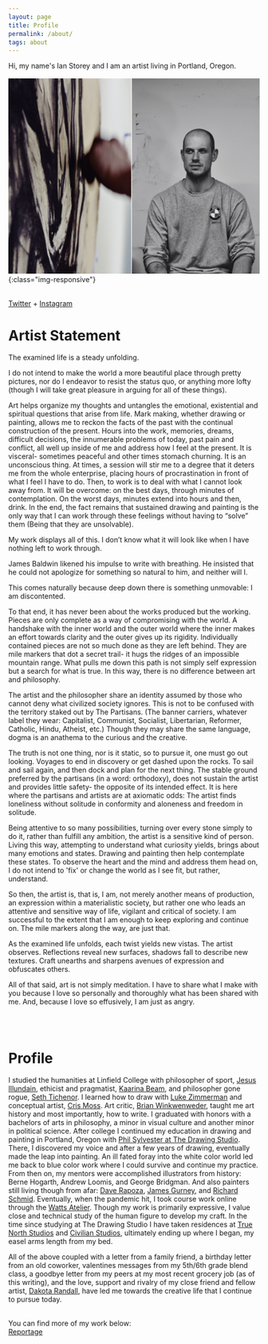 ```yaml
---
layout: page
title: Profile
permalink: /about/
tags: about
---
```


Hi, my name's Ian Storey and I am an artist living in Portland, Oregon.
<br>
<br>
![PDX](/images/aboutphoto.jpeg){:class="img-responsive"}

<br>
<a href="https://twitter.com/k_gruesome" target="_blank">Twitter</a> + <a href="https://www.instagram.com/i.m.storey/" target="_blank">Instagram</a>
<br>

<!--
I lead <a href="https://www.twitch.tv/tigersharksstudygroup">a daily drawing study group</a>, Monday through Friday from 8am to 10am. The goal with this group is to dedicate two hours a day to studying the fundamentals (like anatomy, perspective, and color) and ultimately, improving. -->

<!-- <a href="{{ site.baseurl }}/cv">CV</a> -->
<!--<a href="{{ site.baseurl }}/category/fiction">Fiction</a>
<br>
<a href="{{ site.baseurl }}/category/criticism">Criticism</a>
<br>
<a href="{{ site.baseurl }}/category/nonfiction">Nonfiction</a>
<br>
<a href="{{ site.baseurl }}/category/nonfiction">Technology</a>
<br>
<a href="{{ site.baseurl }}/category/nonfiction">Food</a>
<br>
<a href="{{ site.baseurl }}/category/nonfiction">Events</a>
<br>
<a href="{{ site.baseurl }}/category/nonfiction">Essays</a>
<br>
<a href="{{ site.baseurl }}/category/nonfiction">Opinion</a>
<br> -->


<h1>Artist Statement</h1>

The examined life is a steady unfolding.

I do not intend to make the world a more beautiful place through pretty pictures, nor do I endeavor to resist the status quo, or anything more lofty (though I will take great pleasure in arguing for all of these things).

Art helps organize my thoughts and untangles the emotional, existential and spiritual questions that arise from life.  Mark making, whether drawing or painting, allows me to reckon the facts of the past with the continual construction of the present. Hours into the work, memories, dreams, difficult decisions, the innumerable problems of today, past pain and conflict, all well up inside of me and address how I feel at the present. It is visceral- sometimes peaceful and other times stomach churning. It is an unconscious thing. At times, a session will stir me to a degree that it deters me from the whole enterprise, placing hours of procrastination in front of what I feel I have to do. Then, to work is to deal with what I cannot look away from. It will be overcome: on the best days, through minutes of contemplation. On the worst days, minutes extend into hours and then, drink. In the end, the fact remains that sustained drawing and painting is the only way that I can work through these feelings without having to “solve” them (Being that they are unsolvable).

My work displays all of this. I don’t know what it will look like when I have nothing left to work through.

James Baldwin likened his impulse to write with breathing. He insisted that he could not apologize for something so natural to him, and neither will I.

This comes naturally because deep down there is something unmovable: I am discontented.

To that end, it has never been about the works produced but the working. Pieces are only complete as a way of compromising with the world.  A handshake with the inner world and the outer world where the inner makes an effort towards clarity and the outer gives up its rigidity. Individually contained pieces are not so much done as they are left behind. They are mile markers that dot a secret trail- it hugs the ridges of an impossible mountain range. What pulls me down this path is not simply self expression but a search for what is true.  In this way, there is no difference between art and philosophy.

The artist and the philosopher share an identity assumed by those who cannot deny what civilized society ignores. This is not to be confused with the territory staked out by The Partisans. (The banner carriers, whatever label they wear: Capitalist, Communist, Socialist, Libertarian, Reformer, Catholic, Hindu, Atheist, etc.) Though they may share the same language, dogma is an anathema to the curious and the creative.  

The truth is not one thing, nor is it static, so to pursue it, one must go out looking.    Voyages to end in discovery or get dashed upon the rocks. To sail and sail again, and then dock and plan for the next thing.  The stable ground preferred by the partisans (in a word: orthodoxy), does not sustain the artist and provides little safety- the opposite of its intended effect. It is here where the partisans and artists are at axiomatic odds: The artist finds loneliness without solitude in conformity and aloneness and freedom in solitude.

Being attentive to so many possibilities, turning over every stone simply to do it, rather than fulfill any ambition, the artist is a sensitive kind of person. Living this way, attempting to understand what curiosity yields, brings about many emotions and states. Drawing and painting then help contemplate these states. To observe the heart and the mind and address them head on, I do not intend to 'fix' or change the world as I see fit, but rather, understand.  

So then, the artist is, that is, I am, not merely another means of production, an expression within a materialistic society, but rather one who leads an attentive and sensitive way of life, vigilant and critical of society.  I am successful to the extent that I am enough to keep exploring and continue on. The mile markers along the way, are just that.

As the examined life unfolds, each twist yields new vistas.  The artist observes. Reflections reveal new surfaces, shadows fall to describe new textures. Craft unearths and sharpens avenues of expression and obfuscates others.

All of that said, art is not simply meditation. I have to share what I make with you because I love so personally and thoroughly what has been shared with me.  And, because I love so effusively, I am just as angry.

<br>
<br>
<h1>Profile</h1>
I studied the humanities at Linfield College with philosopher of sport, <a href="https://www.linfield.edu/faculty/jilunda.html">Jesus Illundain</a>, ethicist and pragmatist, <a href="https://www.linfield.edu/faculty/kbeam.html">Kaarina Beam</a>, and philosopher gone rogue, <a href="https://www.youtube.com/user/sethtichenor">Seth Tichenor</a>. I learned how to draw with <a href="https://willamette.edu/arts-sciences/arts/exhibitions/rogers/zimmerman-gallery/index.html">Luke Zimmerman</a> and conceptual artist, <a href="https://whitebox.uoregon.edu/team/">Cris Moss</a>.  Art critic, <a href="https://www.linfield.edu/faculty/bwinken.html">Brian Winkwenweder</a>, taught me art history and most importantly, how to write.  I graduated with honors with a bachelors of arts in philosophy, a minor in visual culture and another minor in political science.
After college I continued my education in drawing and painting in Portland, Oregon with <a href="https://thedrawingstudio.wildapricot.org/">Phil Sylvester at The Drawing Studio</a>. There, I discovered my voice and after a few years of drawing, eventually made the leap into painting.
An ill fated foray into the white color world led me back to blue color work where I could survive and continue my practice. From then on, my mentors were accomplished illustrators from history: Berne Hogarth, Andrew Loomis, and George Bridgman. And also painters still living though from afar: <a href="https://daverapoza.carbonmade.com/">Dave Rapoza</a>, <a href="https://jamesgurney.com/">James Gurney</a>, and <a href="https://www.richardschmid.com/">Richard Schmid</a>. Eventually, when the pandemic hit, I took course work online through the <a href="https://www.wattsatelier.com/">Watts Atelier</a>. Though my work is primarily expressive, I value close and technical study of the human figure to develop my craft.
In the time since studying at The Drawing Studio I have taken residences at <a href="https://www.truenorthstudios.org/">True North Studios</a> and <a href="https://www.civilianstudiospdx.com/">Civilian Studios</a>, ultimately ending up where I began, my easel arms length from my bed.

 All of the above coupled with a letter from a family friend, a birthday letter from an old coworker, valentines messages from my 5th/6th grade blend class, a goodbye letter from my peers at my most recent grocery job (as of this writing), and the love, support and rivalry of my close friend and fellow artist, <a href="https://www.dakotarandall.com/">Dakota Randall</a>, have led me towards the creative life that I continue to pursue today.

<br>
You can find more of my work below:
<br>
<a href="{{ site.baseurl }}/reportage">Reportage</a>
<br>
<!--<br>
<a class="gruesome" href="http://kidgruesome.art" target="_blank">Stay Gruesome</a>-->
